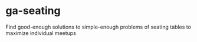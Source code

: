 # ga-seating
Find good-enough solutions to simple-enough problems of seating tables to maximize individual meetups
